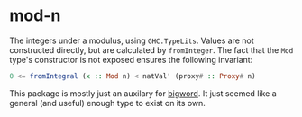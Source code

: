 # mod-n

The integers under a modulus, using `GHC.TypeLits`.
Values are not constructed directly, but are calculated by `fromInteger`.
The fact that the `Mod` type's constructor is not exposed ensures the following invariant:

```haskell
0 <= fromIntegral (x :: Mod n) < natVal' (proxy# :: Proxy# n)
```

This package is mostly just an auxilary for [bigword](https://github.com/nickspinale/bigword).
It just seemed like a general (and useful) enough type to exist on its own.
